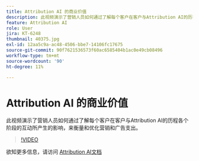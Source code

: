 ```yaml
---
title: Attribution AI 的商业价值
description: 此视频演示了营销人员如何通过了解每个客户在客户与Attribution AI的历程各个阶段的互动所产生的影响，来衡量和优化营销和广告支出。
feature: Attribution AI
role: User
jira: KT-6248
thumbnail: 40375.jpg
exl-id: 12aa5c9a-ac48-4506-bbe7-14106fc17675
source-git-commit: 90f7621536573f60ac6585404b1ac0e49cb08496
workflow-type: tm+mt
source-wordcount: '90'
ht-degree: 11%

---
```


# Attribution AI 的商业价值

此视频演示了营销人员如何通过了解每个客户在客户与Attribution AI的历程各个阶段的互动所产生的影响，来衡量和优化营销和广告支出。

>[!VIDEO](https://video.tv.adobe.com/v/40375?quality=12&learn=on)

欲知更多信息，请访问 [Attribution AI文档](https://experienceleague.adobe.com/docs/experience-platform/intelligent-services/attribution-ai/overview.html)

